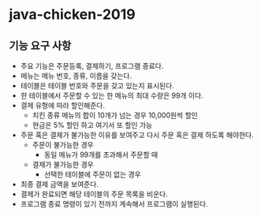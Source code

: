 # java-chicken-2019

## 기능 요구 사항
- 주요 기능은 주문등록, 결제하기, 프로그램 종료다.
- 메뉴는 메뉴 번호, 종류, 이름을 갖는다.
- 테이블은 테이블 번호와 주문을 갖고 있는지 표시된다.
- 한 테이블에서 주문할 수 있는 한 메뉴의 최대 수량은 99개 이다.
- 결제 유형에 따라 할인해준다.
    * 치킨 종류 메뉴의 합이 10개가 넘는 경우 10,000원씩 할인
    * 현금은 5% 할인 하고 여기서 또 할인 가능
- 주문 혹은 결제가 불가능한 이유를 보여주고 다시 주문 혹은 결제 하도록 해야한다.
    * 주문이 불가능한 경우
        - 동일 메뉴가 99개를 초과해서 주문할 때
    * 결제가 불가능한 경우
        - 선택한 테이블에 주문이 없는 경우
- 최종 결제 금액을 보여준다.
- 결제가 완료되면 해당 테이블의 주문 목록을 비운다.
- 프로그램 종료 명령이 있기 전까지 계속해서 프로그램이 실행된다.